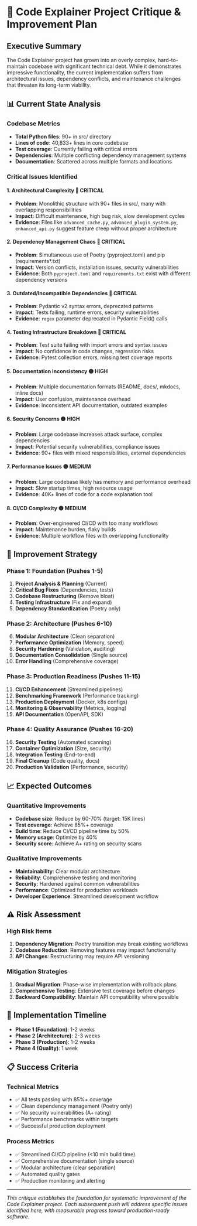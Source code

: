 # 🚨 Code Explainer Project Critique & Improvement Plan

## Executive Summary

The Code Explainer project has grown into an overly complex, hard-to-maintain codebase with significant technical debt. While it demonstrates impressive functionality, the current implementation suffers from architectural issues, dependency conflicts, and maintenance challenges that threaten its long-term viability.

## 📊 Current State Analysis

### Codebase Metrics
- **Total Python files**: 90+ in src/ directory
- **Lines of code**: 40,833+ lines in core codebase
- **Test coverage**: Currently failing with critical errors
- **Dependencies**: Multiple conflicting dependency management systems
- **Documentation**: Scattered across multiple formats and locations

### Critical Issues Identified

#### 1. **Architectural Complexity** 🔴 CRITICAL
- **Problem**: Monolithic structure with 90+ files in src/, many with overlapping responsibilities
- **Impact**: Difficult maintenance, high bug risk, slow development cycles
- **Evidence**: Files like `advanced_cache.py`, `advanced_plugin_system.py`, `enhanced_api.py` suggest feature creep without proper architecture

#### 2. **Dependency Management Chaos** 🔴 CRITICAL
- **Problem**: Simultaneous use of Poetry (pyproject.toml) and pip (requirements*.txt)
- **Impact**: Version conflicts, installation issues, security vulnerabilities
- **Evidence**: Both `pyproject.toml` and `requirements.txt` exist with different dependency versions

#### 3. **Outdated/Incompatible Dependencies** 🔴 CRITICAL
- **Problem**: Pydantic v2 syntax errors, deprecated patterns
- **Impact**: Tests failing, runtime errors, security vulnerabilities
- **Evidence**: `regex` parameter deprecated in Pydantic Field() calls

#### 4. **Testing Infrastructure Breakdown** 🔴 CRITICAL
- **Problem**: Test suite failing with import errors and syntax issues
- **Impact**: No confidence in code changes, regression risks
- **Evidence**: Pytest collection errors, missing test coverage reports

#### 5. **Documentation Inconsistency** 🟡 HIGH
- **Problem**: Multiple documentation formats (README, docs/, mkdocs, inline docs)
- **Impact**: User confusion, maintenance overhead
- **Evidence**: Inconsistent API documentation, outdated examples

#### 6. **Security Concerns** 🟡 HIGH
- **Problem**: Large codebase increases attack surface, complex dependencies
- **Impact**: Potential security vulnerabilities, compliance issues
- **Evidence**: 90+ files with mixed responsibilities, external dependencies

#### 7. **Performance Issues** 🟡 MEDIUM
- **Problem**: Large codebase likely has memory and performance overhead
- **Impact**: Slow startup times, high resource usage
- **Evidence**: 40K+ lines of code for a code explanation tool

#### 8. **CI/CD Complexity** 🟡 MEDIUM
- **Problem**: Over-engineered CI/CD with too many workflows
- **Impact**: Maintenance burden, flaky builds
- **Evidence**: Multiple workflow files with overlapping functionality

## 🎯 Improvement Strategy

### Phase 1: Foundation (Pushes 1-5)
1. **Project Analysis & Planning** (Current)
2. **Critical Bug Fixes** (Dependencies, tests)
3. **Codebase Restructuring** (Remove bloat)
4. **Testing Infrastructure** (Fix and expand)
5. **Dependency Standardization** (Poetry only)

### Phase 2: Architecture (Pushes 6-10)
6. **Modular Architecture** (Clean separation)
7. **Performance Optimization** (Memory, speed)
8. **Security Hardening** (Validation, auditing)
9. **Documentation Consolidation** (Single source)
10. **Error Handling** (Comprehensive coverage)

### Phase 3: Production Readiness (Pushes 11-15)
11. **CI/CD Enhancement** (Streamlined pipelines)
12. **Benchmarking Framework** (Performance tracking)
13. **Production Deployment** (Docker, k8s configs)
14. **Monitoring & Observability** (Metrics, logging)
15. **API Documentation** (OpenAPI, SDK)

### Phase 4: Quality Assurance (Pushes 16-20)
16. **Security Testing** (Automated scanning)
17. **Container Optimization** (Size, security)
18. **Integration Testing** (End-to-end)
19. **Final Cleanup** (Code quality, docs)
20. **Production Validation** (Performance, security)

## 📈 Expected Outcomes

### Quantitative Improvements
- **Codebase size**: Reduce by 60-70% (target: 15K lines)
- **Test coverage**: Achieve 85%+ coverage
- **Build time**: Reduce CI/CD pipeline time by 50%
- **Memory usage**: Optimize by 40%
- **Security score**: Achieve A+ rating on security scans

### Qualitative Improvements
- **Maintainability**: Clear modular architecture
- **Reliability**: Comprehensive testing and monitoring
- **Security**: Hardened against common vulnerabilities
- **Performance**: Optimized for production workloads
- **Developer Experience**: Streamlined development workflow

## ⚠️ Risk Assessment

### High Risk Items
1. **Dependency Migration**: Poetry transition may break existing workflows
2. **Codebase Reduction**: Removing features may impact functionality
3. **API Changes**: Restructuring may require API versioning

### Mitigation Strategies
1. **Gradual Migration**: Phase-wise implementation with rollback plans
2. **Comprehensive Testing**: Extensive test coverage before changes
3. **Backward Compatibility**: Maintain API compatibility where possible

## 🚀 Implementation Timeline

- **Phase 1 (Foundation)**: 1-2 weeks
- **Phase 2 (Architecture)**: 2-3 weeks
- **Phase 3 (Production)**: 1-2 weeks
- **Phase 4 (Quality)**: 1 week

## 📋 Success Criteria

### Technical Metrics
- ✅ All tests passing with 85%+ coverage
- ✅ Clean dependency management (Poetry only)
- ✅ No security vulnerabilities (A+ rating)
- ✅ Performance benchmarks within targets
- ✅ Successful production deployment

### Process Metrics
- ✅ Streamlined CI/CD pipeline (<10 min build time)
- ✅ Comprehensive documentation (single source)
- ✅ Modular architecture (clear separation)
- ✅ Automated quality gates
- ✅ Production monitoring and alerting

---

*This critique establishes the foundation for systematic improvement of the Code Explainer project. Each subsequent push will address specific issues identified here, with measurable progress toward production-ready software.*